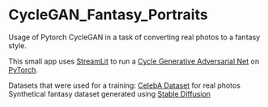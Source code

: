 # CycleGAN_Fantasy_Portraits
Usage of Pytorch CycleGAN in a task of converting real photos to a fantasy style.

This small app uses [StreamLit][1] to run a [Cycle Generative Adversarial Net][2] on [PyTorch][3].

Datasets that were used for a training:
[CelebA Dataset][4] for real photos
Synthetical fantasy dataset generated using [Stable Diffusion][5]

[1]: https://github.com/adam-p/markdown-here/wiki/Markdown-Here-Cheatsheet](https://github.com/streamlit/streamlit)https://github.com/streamlit/streamlit
[2]: https://github.com/junyanz/pytorch-CycleGAN-and-pix2pix
[3]: https://github.com/pytorch/pytorch
[4]: https://mmlab.ie.cuhk.edu.hk/projects/CelebA.html
[5]: https://github.com/Stability-AI/stablediffusion
